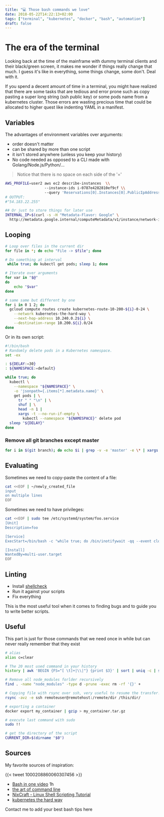 ```yaml
---
title: "💻 Those bash commands we love"
date: 2018-05-22T14:22:13+02:00
tags: ["terminal", "kubernetes", "docker", "bash", "automation"]
draft: false
---
```

# The era of the terminal

Looking back at the time of the mainframe with dummy terminal clients and their black/green screen, it makes me wonder if things really change that much. I guess it's like in everything, some things change, some don't. Deal with it.

If you spend a decent amount of time in a terminal, you might have realized that there are some tasks that are tedious and error prone such as copy pasting a super long string (ssh public key) or some pods name from a kubernetes cluster.
Those errors are wasting precious time that could be allocated to higher quest like indenting YAML in a manifest.

## Variables

The advantages of environment variables over arguments:

* order doesn't matter
* can be shared by more than one script
* it isn't stored anywhere (unless you keep your history)
* No code needed as opposed to a CLI made with Golang/Node.js/Python/...

> Notice that there is no space on each side of the '='

```bash
AWS_PROFILE=user2 aws ec2 describe-instances  \\
                  --instance-ids i-0787e4282810ef9cf \\
                  --query 'Reservations[0].Instances[0].PublicIpAddress'
# OUTPUT:
#"54.183.22.255"

## Or just to store things for later use
INTERNAL_IP=$(curl -s -H "Metadata-Flavor: Google" \
  http://metadata.google.internal/computeMetadata/v1/instance/network-interfaces/0/ip)
```

## Looping

```bash
# Loop over files in the current dir
for file in *; do echo "File -> $file"; done

# Do something at interval
 while true; do kubectl get pods; sleep 1; done

# Iterate over arguments
for var in "$@"
do
    echo "$var"
done

# same same but different by one
for i in 0 1 2; do
  gcloud compute routes create kubernetes-route-10-200-${i}-0-24 \
    --network kubernetes-the-hard-way \
    --next-hop-address 10.240.0.2${i} \
    --destination-range 10.200.${i}.0/24
done
```

Or in its own script:

```bash
#!/bin/bash
# Randomly delete pods in a Kubernetes namespace.
set -ex

: ${DELAY:=30}
: ${NAMESPACE:=default}

while true; do
  kubectl \
    --namespace "${NAMESPACE}" \
    -o 'jsonpath={.items[*].metadata.name}' \
    get pods | \
      tr " " "\n" | \
      shuf | \
      head -n 1 |
      xargs -t --no-run-if-empty \
        kubectl --namespace "${NAMESPACE}" delete pod
  sleep "${DELAY}"
done
```

### Remove all git branches except master

```bash
for i in $(git branch); do echo $i | grep -v -e 'master' -e \* | xargs git branch -D ; done
```

## Evaluating

Sometimes we need to copy-paste the content of a file:

```bash
cat <<EOF | ~/newly_created_file
input
on multiple lines
EOF
```

Sometimes we need to have privileges:

```bash
cat <<EOF | sudo tee /etc/systemd/system/foo.service
[Unit]
Description=foo

[Service]
ExecStart=/bin/bash -c "while true; do /bin/inotifywait -qq --event close_write /sys/class/backlight/acpi_video0/brightness; su myusername -c '/bin/xbacklight -display :0 -set $(cat /sys/class/backlight/acpi_video0/brightness)'; done"

[Install]
WantedBy=multi-user.target
EOF
```

## Linting

* Install [shellcheck](https://www.shellcheck.net/)
* Run it against your scripts
* Fix everything

This is the most useful tool when it comes to finding bugs and to guide you to write better scripts.

## Useful

This part is just for those commands that we need once in while but can never really remember that they exist

```bash
# alias
alias c=clear

# The 20 most used command in your history
history | awk 'BEGIN {FS="[ \t]+|\\|"} {print $3}' | sort | uniq -c | sort -nr | head -n 20

# Remove all node_modules forlder recursively
find . -name "node_modules" -type d -prune -exec rm -rf '{}' +

# Copying file with rsync over ssh, very useful to resume the transfer!
rsync -avz -e ssh remoteuser@remotehost:/remote/dir /this/dir/

# exporting a container
docker export my_container | gzip > my_container.tar.gz

# execute last command with sudo
sudo !!

# get the directory of the script
CURRENT_DIR=$(dirname "$0")
```

## Sources

My favorite sources of inspiration:

{{< tweet 1000208860060307456 >}}

* [Bash in one video](https://www.youtube.com/watch?v=hwrnmQumtPw) 1h
* [the art of command line](https://github.com/jlevy/the-art-of-command-line)
* [NixCraft - Linux Shell Scripting Tutorial](https://bash.cyberciti.biz/guide/Main_Page)
* [kubernetes the hard way](https://github.com/kelseyhightower/kubernetes-the-hard-way)

Contact me to add your best bash tips here
